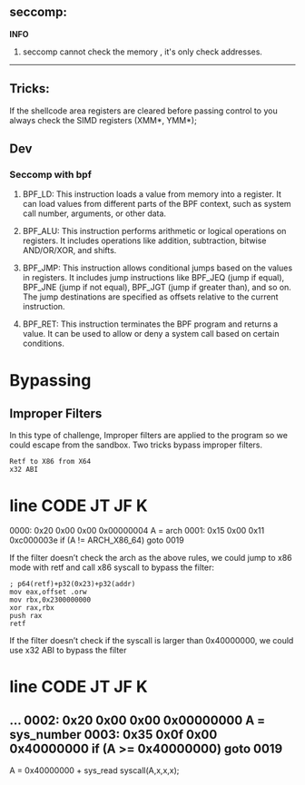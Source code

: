 ## seccomp:

**INFO**
1. seccomp cannot check the memory , it's only check addresses.

---

## Tricks:

If the shellcode area registers are cleared before passing control to you always check the SIMD registers (XMM\*, YMM\*);

## Dev
### Seccomp with bpf

1. BPF_LD: This instruction loads a value from memory into a register. It can load values from different parts of the BPF context, such as system call number, arguments, or other data.    

2. BPF_ALU: This instruction performs arithmetic or logical operations on registers. It includes operations like addition, subtraction, bitwise AND/OR/XOR, and shifts.

3. BPF_JMP: This instruction allows conditional jumps based on the values in registers. It includes jump instructions like BPF_JEQ (jump if equal), BPF_JNE (jump if not equal), BPF_JGT (jump if greater than), and so on. The jump destinations are specified as offsets relative to the current instruction.

4. BPF_RET: This instruction terminates the BPF program and returns a value. It can be used to allow or deny a system call based on certain conditions.


# Bypassing

## Improper Filters

In this type of challenge, Improper filters are applied to the program so we could escape from the sandbox. Two tricks bypass improper filters.

    Retf to X86 from X64
    x32 ABI

 line  CODE  JT   JF      K
=================================
 0000: 0x20 0x00 0x00 0x00000004  A = arch
 0001: 0x15 0x00 0x11 0xc000003e  if (A != ARCH_X86_64) goto 0019

If the filter doesn’t check the arch as the above rules, we could jump to x86 mode with retf and call x86 syscall to bypass the filter:

	; p64(retf)+p32(0x23)+p32(addr)
    mov eax,offset .orw
    mov rbx,0x2300000000
    xor rax,rbx
    push rax
    retf 

If the filter doesn’t check if the syscall is larger than 0x40000000, we could use x32 ABI to bypass the filter

 line  CODE  JT   JF      K
=================================
...
 0002: 0x20 0x00 0x00 0x00000000  A = sys_number
 0003: 0x35 0x0f 0x00 0x40000000  if (A >= 0x40000000) goto 0019
-----
A = 0x40000000 + sys_read 
syscall(A,x,x,x);